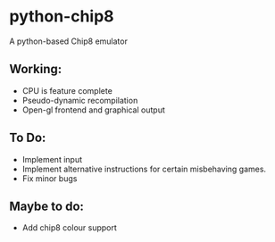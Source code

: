 # python-chip8
A python-based Chip8 emulator

## Working:
 * CPU is feature complete
 * Pseudo-dynamic recompilation
 * Open-gl frontend and graphical output

## To Do:
 * Implement input
 * Implement alternative instructions for certain misbehaving games.
 * Fix minor bugs

## Maybe to do:
 * Add chip8 colour support
